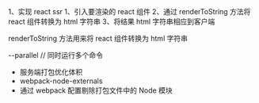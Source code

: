 1、实现 react ssr
1、引入要渲染的 react 组件
2、通过 renderToString 方法将 react 组件转换为 html 字符串
3、将结果 html 字符串相应到客户端

renderToString 方法用来将 react 组件转换为 html 字符串

--parallel // 同时运行多个命令

- 服务端打包优化体积
- webpack-node-externals
- 通过 webpack 配置剔除打包文件中的 Node 模块
